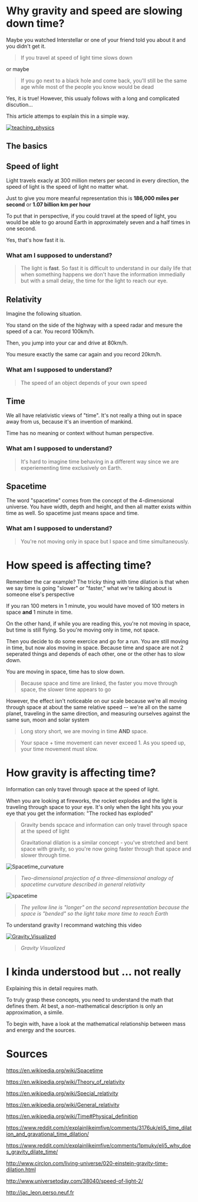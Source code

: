 # Why gravity and speed are slowing down time?

Maybe you watched Interstellar or one of your friend told you about it and you didn't get it. 

> If you travel at speed of light time slows down

or maybe

> If you go next to a black hole and come back, you'll still be the same age while most of the people you know would be dead

Yes, it is true! However, this usualy follows with a long and complicated discution...


This article attemps to explain this in a simple way.

[![teaching_physics](./teaching_physics.png)](https://xkcd.com/895/)

## The basics

## Speed of light

Light travels exacly at 300 million meters per second in every direction, the speed of light is the speed of light no matter what.

Just to give you more meanful representation this is **186,000 miles per second** or **1.07 billion km per hour**

To put that in perspective, if you could travel at the speed of light, you would be able to go around Earth in approximately seven and a half times in one second.

Yes, that's how fast it is.

### What am I supposed to understand? 

> The light is **fast**. So fast it is difficult to understand in our daily life that when something happens we don't have the information immedially but with a small delay, the time for the light to reach our eye.

## Relativity

Imagine the following situation.

You stand on the side of the highway with a speed radar and mesure the speed of a car. You record 100km/h.

Then, you jump into your car and drive at 80km/h.

You mesure exactly the same car again and you record 20km/h.

### What am I supposed to understand? 

> The speed of an object depends of your own speed


## Time


We all have relativistic views of "time". It's not really a thing out in space away from us, because it's an invention of mankind.

Time has no meaning or context without human perspective.

### What am I supposed to understand? 

> It's hard to imagine time behaving in a different way since we are experiementing time exclusively on Earth.

## Spacetime

The word "spacetime" comes from the concept of the 4-dimensional universe. You have width, depth and height, and then all matter exists within time as well. So spacetime just means space and time.

### What am I supposed to understand? 

> You're not moving only in space but I space and time simultaneously. 

# How speed is affecting time?

Remember the car example? The tricky thing with time dilation is that when we say time is going "slower" or "faster," what we're talking about is someone else's perspective

If you ran 100 meters in 1 minute, you would have moved of 100 meters in space **and** 1 minute in time.

On the other hand, if while you are reading this, you're not moving in space, but time is still flying. So you're moving only in time, not space.

Then you decide to do some exercice and go for a run.
You are still moving in time, but now alos moving in space. Because time and space are not 2 seperated things and depends of each other, one or the other has to slow down. 

You are moving in space, time has to slow down.

> Because space and time are linked, the faster you move through space, the slower time appears to go

However, the effect isn't noticeable on our scale because we're all moving through space at about the same relative speed -- we're all on the same planet, traveling in the same direction, and measuring ourselves against the same sun, moon and solar system

> Long story short, we are moving in time **AND** space. 

> Your space + time movement can never exceed 1.
> As you speed up, your time movement must slow.

# How gravity is affecting time?

Information can only travel through space at the speed of light.

When you are looking at fireworks, the rocket explodes and the light is traveling through space to your eye. It's only when the light hits you your eye that you get the information: "The rocked has exploded"

> Gravity bends spcace and information can only travel through space at the speed of light
> 
> Gravitational dilation is a similar concept - you've stretched and bent space with gravity, so you're now going faster through that space and slower through time.

![Spacetime_curvature](./Spacetime_curvature.png)
> _Two-dimensional projection of a three-dimensional analogy of spacetime curvature described in general relativity_

![spacetime](./space-time.gif)

> _The yellow line is "longer" on the second representation because the space is "bended" so the light take more time to reach Earth_

To understand gravity I recommand watching this video

[![Gravity_Visualized](./Gravity_Visualized.png)](https://www.youtube.com/watch?v=MTY1Kje0yLg)

> _Gravity Visualized_

# I kinda understood but ... not really

Explaining this in detail requires math. 

To truly grasp these concepts, you need to understand the math that defines them. At best, a non-mathematical description is only an approximation, a simile.

To begin with, have a look at the mathematical relationship between mass and energy and the sources.


# Sources

https://en.wikipedia.org/wiki/Spacetime

https://en.wikipedia.org/wiki/Theory_of_relativity

https://en.wikipedia.org/wiki/Special_relativity

https://en.wikipedia.org/wiki/General_relativity

https://en.wikipedia.org/wiki/Time#Physical_definition

https://www.reddit.com/r/explainlikeimfive/comments/3176uk/eli5_time_dilation_and_gravational_time_dilation/

https://www.reddit.com/r/explainlikeimfive/comments/1pmuky/eli5_why_does_gravity_dilate_time/

http://www.circlon.com/living-universe/020-einstein-gravity-time-dilation.html

http://www.universetoday.com/38040/speed-of-light-2/

http://jac_leon.perso.neuf.fr